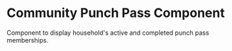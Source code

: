# Community Punch Pass Component

Component to display household's active and completed punch pass memberships.

